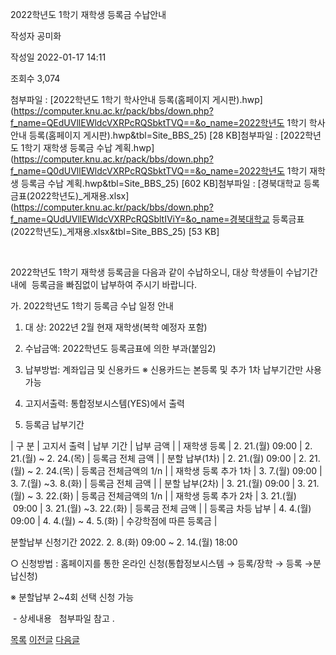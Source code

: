 
2022학년도 1학기 재학생 등록금 수납안내





작성자
공미화


작성일
2022-01-17 14:11


조회수
3,074


첨부파일 : [2022학년도 1학기 학사안내 등록(홈페이지 게시판).hwp](https://computer.knu.ac.kr/pack/bbs/down.php?f_name=QEdUVllEWldcVXRPcRQSbktTVQ==&o_name=2022학년도 1학기 학사안내 등록(홈페이지 게시판).hwp&tbl=Site_BBS_25) [28 KB]첨부파일 : [2022학년도 1학기 재학생 등록금 수납 계획.hwp](https://computer.knu.ac.kr/pack/bbs/down.php?f_name=Q0dUVllEWldcVXRPcRQSbktTVQ==&o_name=2022학년도 1학기 재학생 등록금 수납 계획.hwp&tbl=Site_BBS_25) [602 KB]첨부파일 : [경북대학교 등록금표(2022학년도)\_게재용.xlsx](https://computer.knu.ac.kr/pack/bbs/down.php?f_name=QUdUVllEWldcVXRPcRQSbltIViY=&o_name=경북대학교 등록금표(2022학년도)_게재용.xlsx&tbl=Site_BBS_25) [53 KB]


﻿﻿

2022학년도 1학기 재학생 등록금을 다음과 같이 수납하오니, 대상 학생들이 수납기간 내에  등록금을 빠짐없이 납부하여 주시기 바랍니다. 

  


가. 2022학년도 1학기 등록금 수납 일정 안내

1) 대 상: 2022년 2월 현재 재학생(복학 예정자 포함)

2) 수납금액: 2022학년도 등록금표에 의한 부과(붙임2)

3) 납부방법: 계좌입금 및 신용카드 ※ 신용카드는 본등록 및 추가 1차 납부기간만 사용가능

4) 고지서출력: 통합정보시스템(YES)에서 출력

5) 등록금 납부기간

  




| 구 분 | 고지서 출력 | 납부 기간 | 납부 금액 |
| 재학생 등록 | 2. 21.(월) 09:00 | 2. 21.(월) ~ 2. 24.(목) | 등록금 전체 금액 |
| 분할 납부(1차) | 2. 21.(월) 09:00 | 2. 21.(월) ~ 2. 24.(목) | 등록금 전체금액의 1/n |
| 재학생 등록 추가 1차 | 3. 7.(월) 09:00 | 3. 7.(월) ~3. 8.(화) | 등록금 전체 금액 |
| 분할 납부(2차) | 3. 21.(월) 09:00 | 3. 21.(월) ~ 3. 22.(화) | 등록금 전체금액의 1/n |
| 재학생 등록 추가 2차 | 3. 21.(월)  09:00 | 3. 21.(월) ~3. 22.(화) | 등록금 전체 금액 |
| 등록금 차등 납부 | 4. 4.(월) 09:00 | 4. 4.(월) ~ 4. 5.(화) | 수강학점에 따른 등록금 |

  


  


분할납부 신청기간 2022. 2. 8.(화) 09:00 ~ 2. 14.(월) 18:00

  


 ○ 신청방법 : 홈페이지를 통한 온라인 신청(통합정보시스템 → 등록/장학 → 등록 →분납신청)

  


 ※ 분할납부 2~4회 선택 신청 가능

  


 - 상세내용   첨부파일 참고 . 

  
  








[목록](https://computer.knu.ac.kr/06_sub/02_sub.html?key=&keyfield=&category=&page=1&bbs_code=Site_BBS_25)
[이전글](https://computer.knu.ac.kr/06_sub/02_sub.html?bbs_cmd=view&page=1&key=&keyfield=&category=&no=3676&bbs_code=Site_BBS_25)
[다음글](https://computer.knu.ac.kr/06_sub/02_sub.html?bbs_cmd=view&page=1&key=&keyfield=&category=&no=3680&bbs_code=Site_BBS_25)

















 